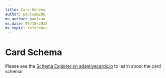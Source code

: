 ```yaml
---
title: Card Schema
author: paulcam206
ms.author: paulcam
ms.date: 09/18/2018
ms.topic: reference
---
```


# Card Schema

Please see the [Schema Explorer on adaptivecards.io](https://adaptivecards.io/explorer/) to learn about the card schema!